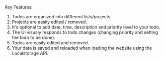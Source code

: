 Key Features: 
1. Todos are organized into diffferent lists/projects.
2. Projects are easily edited / removed.
3. It's optional to add date, time, description and priority level to your todo.
4. The UI visualy responds to todo changes (changing priority and setting the todo to be done).
5.  Todos are easily edited and removed.
6.  Your data is saved and reloaded when loading the website using the Localstorage API.
